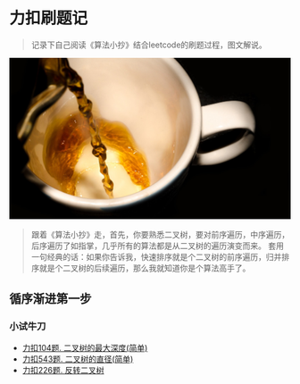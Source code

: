 # 力扣刷题记

> 记录下自己阅读《算法小抄》结合leetcode的刷题过程，图文解说。

<div align="center">
    <p>
      <img src="./resources/coffee.jpg" style="margin: 0 auto; width: 850px;" />
    </p>
</div>

> 跟着《算法小抄》走，首先，你要熟悉二叉树，要对前序遍历，中序遍历，后序遍历了如指掌，几乎所有的算法都是从二叉树的遍历演变而来。
> 套用一句经典的话：如果你告诉我，快速排序就是个二叉树的前序遍历，归并排序就是个二叉树的后续遍历，那么我就知道你是个算法高手了。

## 循序渐进第一步

### 小试牛刀
* [力扣104题. 二叉树的最大深度(简单)](doc/primarySchool/Q_104.md)
* [力扣543题. 二叉树的直径(简单)](doc/primarySchool/Q_543.md)
* [力扣226题. 反转二叉树](doc/primarySchool/Q_226.md)




